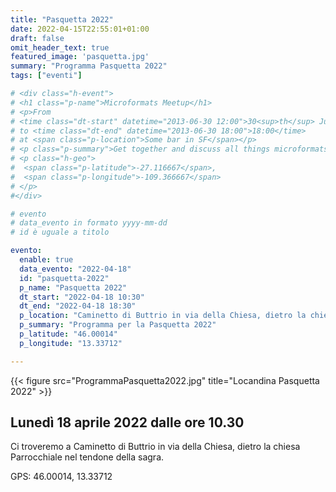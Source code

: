 ```yaml
---
title: "Pasquetta 2022"
date: 2022-04-15T22:55:01+01:00
draft: false
omit_header_text: true
featured_image: 'pasquetta.jpg'
summary: "Programma Pasquetta 2022"
tags: ["eventi"]

# <div class="h-event">
# <h1 class="p-name">Microformats Meetup</h1>
# <p>From 
# <time class="dt-start" datetime="2013-06-30 12:00">30<sup>th</sup> June 2013, 12:00</time>
# to <time class="dt-end" datetime="2013-06-30 18:00">18:00</time>
# at <span class="p-location">Some bar in SF</span></p>
# <p class="p-summary">Get together and discuss all things microformats-related.</p>
# <p class="h-geo">
#  <span class="p-latitude">-27.116667</span>,
#  <span class="p-longitude">-109.366667</span>
# </p>
#</div>

# evento 
# data_evento in formato yyyy-mm-dd
# id è uguale a titolo

evento:
  enable: true
  data_evento: "2022-04-18"
  id: "pasquetta-2022"
  p_name: "Pasquetta 2022"
  dt_start: "2022-04-18 10:30"
  dt_end: "2022-04-18 18:30"
  p_location: "Caminetto di Buttrio in via della Chiesa, dietro la chiesa Parrocchiale nel tendone della sagra"
  p_summary: "Programma per la Pasquetta 2022"
  p_latitude: "46.00014"
  p_longitude: "13.33712"

---
```


{{< figure src="ProgrammaPasquetta2022.jpg" title="Locandina Pasquetta 2022" >}}

## Lunedì 18 aprile 2022 dalle ore 10.30

Ci troveremo a Caminetto di Buttrio in via della Chiesa, dietro la chiesa Parrocchiale nel tendone della sagra.

GPS: 46.00014, 13.33712

